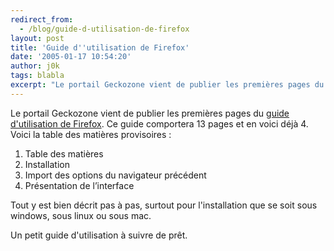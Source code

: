 ```yaml
---
redirect_from:
  - /blog/guide-d-utilisation-de-firefox
layout: post
title: 'Guide d''utilisation de Firefox'
date: '2005-01-17 10:54:20'
author: j0k
tags: blabla
excerpt: "Le portail Geckozone vient de publier les premières pages du [guide d'utilisation de Firefox](http://www.geckozone.org/articles/2005/01/16/75-guide-d-utilisation-de-firefox-1-0-pour-debutants-partie-1-13). Ce guide comportera 13 pages et en voici déjà 4.     \nVoici la table des matières provisoires :   \n   1. Table des matières  \n   2.      …"
---
```


Le portail Geckozone vient de publier les premières pages du [guide d'utilisation de Firefox](http://www.geckozone.org/articles/2005/01/16/75-guide-d-utilisation-de-firefox-1-0-pour-debutants-partie-1-13). Ce guide comportera 13 pages et en voici déjà 4.
Voici la table des matières provisoires :
   1. Table des matières
   2. Installation
   3. Import des options du navigateur précédent
   4. Présentation de l’interface

Tout y est bien décrit pas à pas, surtout pour l'installation que se soit sous windows, sous linux ou sous mac.

Un petit guide d'utilisation à suivre de prêt.
